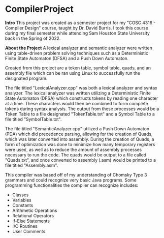 # CompilerProject
**Intro**
This project was created as a semester project for my "COSC 4316 - Compiler Design" course, taught by Dr. David Burris.
I took this course during my final semester while attending Sam Houston State University back in the Spring of 2022.

**About the Project**
A lexical analyzer and semantic analyzer were written using table-driven problem solving techniques such as a Deterministic Finite State Automaton (DFSA) and a Push Down Automaton. 

Created from this project are a token table, symbol table, quads, and an assembly file which can be ran using Linux to successfully run the designated program.

The file titled "LexicalAnalyzer.cpp" was both a lexical analyzer and syntax analyzer. The lexical analyzer was written utilizing a Deterministic Finite State Automaton (DFSA) which constructs tokens by reading one character at a time. These characters would then be combined to form complete tokens during syntax analysis. The output from these processes would be a Token Table to a file designated "TokenTable.txt" and a Symbol Table to a file titled "SymbolTable.txt".

The file titled "SemanticAnalyzer.cpp" utilized a Push Down Automaton (PDA) which did precedence parsing, allowing for the creation of Quads, which was later converted into assembly. During the creation of Quads, a form of optimization was done to minimize how many temporary registers were used, as well as to reduce the amount of assembly processes necessary to run the code.  The quads would be output to a file called "Quads.txt", and once converted to assembly (.asm) would be printed to a file titled "Assembly.asm".


This compiler was based off of my understanding of Chomsky Type 3 grammars and could recognize very basic Java programs.
Some programming functionalities the compiler can recognize includes:
- Classes
- Variables
- Constants
- Arithmetic Operations
- Relational Operators
- If-Else Statements
- I/O Routines
- User Comments

